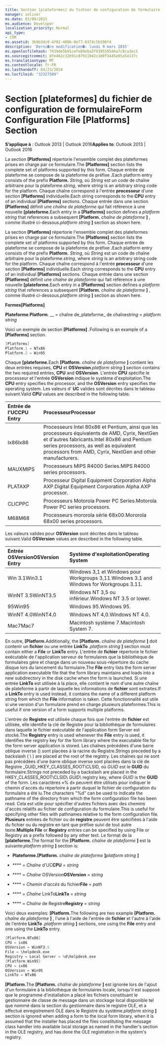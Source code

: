 ```yaml
---
title: Section [plateformes] du fichier de configuration de formulaire
manager: soliver
ms.date: 03/09/2015
ms.audience: Developer
localization_priority: Normal
api_type:
- COM
ms.assetid: 3b9b3dc0-4f82-468b-8e77-0374c5b196f4
description: 'Derni�re modification�: lundi 9 mars 2015'
ms.openlocfilehash: 7439de5b91cefe89eba2f9395595d4a7c8ca3ec5
ms.sourcegitcommit: 8fe462c32b91c87911942c188f3445e85a54137c
ms.translationtype: MT
ms.contentlocale: fr-FR
ms.lasthandoff: 04/23/2019
ms.locfileid: "32327509"
---
```

# <a name="form-configuration-file-platforms-section"></a><span data-ttu-id="4d964-103">Section [plateformes] du fichier de configuration de formulaire</span><span class="sxs-lookup"><span data-stu-id="4d964-103">Form Configuration File [Platforms] Section</span></span>

<span data-ttu-id="4d964-104">**S’applique à** : Outlook 2013 | Outlook 2016</span><span class="sxs-lookup"><span data-stu-id="4d964-104">**Applies to**: Outlook 2013 | Outlook 2016</span></span> 
  
<span data-ttu-id="4d964-105">La section **[Platforms]** répertorie l'ensemble complet des plateformes prises en charge par ce formulaire.</span><span class="sxs-lookup"><span data-stu-id="4d964-105">The **[Platforms]** section lists the complete set of platforms supported by this form.</span></span> <span data-ttu-id="4d964-106">Chaque entrée de plateforme se compose de la plateforme de préfixe **.**</span><span class="sxs-lookup"><span data-stu-id="4d964-106">Each platform entry consists of the prefix **Platform.**</span></span> <span data-ttu-id="4d964-107">_String_, où _String_ est un code de chaîne arbitraire pour la plateforme.</span><span class="sxs-lookup"><span data-stu-id="4d964-107">_string_, where  _string_ is an arbitrary string code for the platform.</span></span> <span data-ttu-id="4d964-108">Chaque chaîne correspond à l'entrée **processeur** d'une section **[Platforms]** individuelle.</span><span class="sxs-lookup"><span data-stu-id="4d964-108">Each string corresponds to the **CPU** entry of an individual **[Platforms]** sections.</span></span> <span data-ttu-id="4d964-109">Chaque entrée dans une section **[Platforms]** définit une _chaîne de plateforme_ qui fait référence à une nouvelle **[plateforme.**</span><span class="sxs-lookup"><span data-stu-id="4d964-109">Each entry in a **[Platforms]** section defines a  _platform string_ that references a subsequent **[Platform.**</span></span> <span data-ttu-id="4d964-110">_chaîne de plateforme_ **]** , comme illustré ci-dessous.</span><span class="sxs-lookup"><span data-stu-id="4d964-110">_platform string_ **]** section as shown here.</span></span> 
  
<span data-ttu-id="4d964-111">La section **[Platforms]** répertorie l'ensemble complet des plateformes prises en charge par ce formulaire.</span><span class="sxs-lookup"><span data-stu-id="4d964-111">The **[Platforms]** section lists the complete set of platforms supported by this form.</span></span> <span data-ttu-id="4d964-112">Chaque entrée de plateforme se compose de la plateforme de préfixe **.**</span><span class="sxs-lookup"><span data-stu-id="4d964-112">Each platform entry consists of the prefix **Platform.**</span></span> <span data-ttu-id="4d964-113">_String_, où _String_ est un code de chaîne arbitraire pour la plateforme.</span><span class="sxs-lookup"><span data-stu-id="4d964-113">_string_, where  _string_ is an arbitrary string code for the platform.</span></span> <span data-ttu-id="4d964-114">Chaque chaîne correspond à l'entrée **processeur** d'une section **[Platforms]** individuelle.</span><span class="sxs-lookup"><span data-stu-id="4d964-114">Each string corresponds to the **CPU** entry of an individual **[Platforms]** sections.</span></span> <span data-ttu-id="4d964-115">Chaque entrée dans une section **[Platforms]** définit une _chaîne de plateforme_ qui fait référence à une nouvelle **[plateforme.**</span><span class="sxs-lookup"><span data-stu-id="4d964-115">Each entry in a **[Platforms]** section defines a  _platform string_ that references a subsequent **[Platform.**</span></span> <span data-ttu-id="4d964-116">_chaîne de plateforme_ **]** , comme illustré ci-dessous.</span><span class="sxs-lookup"><span data-stu-id="4d964-116">_platform string_ **]** section as shown here.</span></span> 
  
<span data-ttu-id="4d964-117">**Formes**</span><span class="sxs-lookup"><span data-stu-id="4d964-117">**[Platforms]**</span></span>
  
<span data-ttu-id="4d964-118">**Plateforme**.</span><span class="sxs-lookup"><span data-stu-id="4d964-118">**Platform**.</span></span> <span data-ttu-id="4d964-119">__ =  chaîne de_plateforme_ de chaîne</span><span class="sxs-lookup"><span data-stu-id="4d964-119">_string_ =  _platform string_</span></span>
  
<span data-ttu-id="4d964-120">Voici un exemple de section **[Platforms]** .</span><span class="sxs-lookup"><span data-stu-id="4d964-120">Following is an example of a **[Platforms]** section.</span></span> 
  
```cpp
[Platforms]
Platform.1 = NTx86
Platform.2 = Win95

```

<span data-ttu-id="4d964-121">Chaque **[plateforme.**</span><span class="sxs-lookup"><span data-stu-id="4d964-121">Each **[Platform.**</span></span> <span data-ttu-id="4d964-122">_chaîne de plateforme_ **]** contient les deux entrées requises, **CPU** et **OSVersion**.</span><span class="sxs-lookup"><span data-stu-id="4d964-122">_platform string_ **]** section contains the two required entries, **CPU** and **OSVersion**.</span></span> <span data-ttu-id="4d964-123">L'entrée **CPU** spécifie le processeur et l'entrée **OSVersion** indique le système d'exploitation.</span><span class="sxs-lookup"><span data-stu-id="4d964-123">The **CPU** entry specifies the processor, and the **OSVersion** entry specifies the operating system.</span></span> <span data-ttu-id="4d964-124">Les valeurs d' **UC** valides sont décrites dans le tableau suivant.</span><span class="sxs-lookup"><span data-stu-id="4d964-124">Valid **CPU** values are described in the following table.</span></span> 
  
|<span data-ttu-id="4d964-125">**Entrée de l'UC**</span><span class="sxs-lookup"><span data-stu-id="4d964-125">**CPU Entry**</span></span>|<span data-ttu-id="4d964-126">**Processeur**</span><span class="sxs-lookup"><span data-stu-id="4d964-126">**Processor**</span></span>|
|:-----|:-----|
|<span data-ttu-id="4d964-127">Ix86</span><span class="sxs-lookup"><span data-stu-id="4d964-127">Ix86</span></span>  <br/> |<span data-ttu-id="4d964-128">Processeurs Intel 80x86 et Pentium, ainsi que les processeurs équivalents de AMD, Cyrix, NextGen et d'autres fabricants.</span><span class="sxs-lookup"><span data-stu-id="4d964-128">Intel 80x86 and Pentium series processors, as well as equivalent processors from AMD, Cyrix, NextGen and other manufacturers.</span></span>  <br/> |
|<span data-ttu-id="4d964-129">MAUX</span><span class="sxs-lookup"><span data-stu-id="4d964-129">MIPS</span></span>  <br/> |<span data-ttu-id="4d964-130">Processeurs MIPS R4000 Series.</span><span class="sxs-lookup"><span data-stu-id="4d964-130">MIPS R4000 series processors.</span></span>  <br/> |
|<span data-ttu-id="4d964-131">PLAT</span><span class="sxs-lookup"><span data-stu-id="4d964-131">AXP</span></span>  <br/> |<span data-ttu-id="4d964-132">Processeur Digital Equipment Corporation Alpha AXP.</span><span class="sxs-lookup"><span data-stu-id="4d964-132">Digital Equipment Corporation Alpha AXP processor.</span></span>  <br/> |
|<span data-ttu-id="4d964-133">CLIC</span><span class="sxs-lookup"><span data-stu-id="4d964-133">PPC</span></span>  <br/> |<span data-ttu-id="4d964-134">Processeurs Motorola Power PC Series.</span><span class="sxs-lookup"><span data-stu-id="4d964-134">Motorola Power PC series processors.</span></span>  <br/> |
|<span data-ttu-id="4d964-135">M68</span><span class="sxs-lookup"><span data-stu-id="4d964-135">M68</span></span>  <br/> |<span data-ttu-id="4d964-136">Processeurs mororola série 68x00.</span><span class="sxs-lookup"><span data-stu-id="4d964-136">Mororola 68x00 series processors.</span></span>  <br/> |
   
<span data-ttu-id="4d964-137">Les valeurs valides pour **OSVersion** sont décrites dans le tableau suivant.</span><span class="sxs-lookup"><span data-stu-id="4d964-137">Valid **OSVersion** values are described in the following table.</span></span> 
  
|<span data-ttu-id="4d964-138">**Entrée OSVersion**</span><span class="sxs-lookup"><span data-stu-id="4d964-138">**OSVersion Entry**</span></span>|<span data-ttu-id="4d964-139">**Système d'exploitation**</span><span class="sxs-lookup"><span data-stu-id="4d964-139">**Operating System**</span></span>|
|:-----|:-----|
|<span data-ttu-id="4d964-140">Win 3.1</span><span class="sxs-lookup"><span data-stu-id="4d964-140">Win3.1</span></span>  <br/> |<span data-ttu-id="4d964-141">Windows 3,1 et Windows pour Workgroups 3,11.</span><span class="sxs-lookup"><span data-stu-id="4d964-141">Windows 3.1 and Windows for Workgroups 3.11.</span></span>  <br/> |
|<span data-ttu-id="4d964-142">WinNT 3.5</span><span class="sxs-lookup"><span data-stu-id="4d964-142">WinNT3.5</span></span>  <br/> |<span data-ttu-id="4d964-143">Windows NT 3,5 ou inférieur.</span><span class="sxs-lookup"><span data-stu-id="4d964-143">Windows NT 3.5 or lower.</span></span>  <br/> |
|<span data-ttu-id="4d964-144">95</span><span class="sxs-lookup"><span data-stu-id="4d964-144">Win95</span></span>  <br/> |<span data-ttu-id="4d964-145">Windows 95.</span><span class="sxs-lookup"><span data-stu-id="4d964-145">Windows 95.</span></span>  <br/> |
|<span data-ttu-id="4d964-146">WinNT 4.0</span><span class="sxs-lookup"><span data-stu-id="4d964-146">WinNT4.0</span></span>  <br/> |<span data-ttu-id="4d964-147">Windows NT 4,0.</span><span class="sxs-lookup"><span data-stu-id="4d964-147">Windows NT 4.0.</span></span>  <br/> |
|<span data-ttu-id="4d964-148">Mac7</span><span class="sxs-lookup"><span data-stu-id="4d964-148">Mac7</span></span>  <br/> |<span data-ttu-id="4d964-149">Macintosh système 7.</span><span class="sxs-lookup"><span data-stu-id="4d964-149">Macintosh System 7.</span></span>  <br/> |
   
<span data-ttu-id="4d964-150">En outre, **[Platform.**</span><span class="sxs-lookup"><span data-stu-id="4d964-150">Additionally, the **[Platform.**</span></span> <span data-ttu-id="4d964-151">_chaîne de plateforme_ **]** doit contenir un **fichier** ou une entrée **LinkTo** .</span><span class="sxs-lookup"><span data-stu-id="4d964-151">_platform string_ **]** section must contain either a **File** or **LinkTo** entry.</span></span> <span data-ttu-id="4d964-152">L'entrée de **fichier** répertorie le fichier exécutable de l'application serveur de formulaires que la bibliothèque de formulaires gère et charge dans un nouveau sous-répertoire du cache disque lors du lancement du formulaire.</span><span class="sxs-lookup"><span data-stu-id="4d964-152">The **File** entry lists the form server application executable file that the form library maintains and loads into a new subdirectory in the disk cache when the form is launched.</span></span> <span data-ttu-id="4d964-153">Si une entrée **LinkTo** est utilisée à la place, elle contient le nom d'une autre chaîne de plateforme à partir de laquelle les informations de **fichier** sont extraites.</span><span class="sxs-lookup"><span data-stu-id="4d964-153">If a **LinkTo** entry is used instead, it contains the name of a different platform string from which the **File** information is taken.</span></span> <span data-ttu-id="4d964-154">Cette fonctionnalité est utile si une version d'un formulaire prend en charge plusieurs plateformes.</span><span class="sxs-lookup"><span data-stu-id="4d964-154">This is useful if one version of a form supports multiple platforms.</span></span> 
  
<span data-ttu-id="4d964-155">L'entrée de **Registre** est utilisée chaque fois que l'entrée de **fichier** est utilisée, elle identifie la clé de Registre pour la bibliothèque de formulaires dans laquelle le fichier exécutable de l'application form Server est stocké.</span><span class="sxs-lookup"><span data-stu-id="4d964-155">The **Registry** entry is used whenever the **File** entry is used, it identifies the registry key for the form library where the executable file for the form server application is stored.</span></span> <span data-ttu-id="4d964-156">Les chaînes précédées d'une barre oblique inverse (\) sont placées à la racine du Registre.</span><span class="sxs-lookup"><span data-stu-id="4d964-156">Strings preceded by a backslash ( \ ) are placed at the root of the registry.</span></span> <span data-ttu-id="4d964-157">Les chaînes qui ne sont pas précédées d'une barre oblique inverse sont placées dans la clé de Registre _GUID_HKEY_CLASSES_ROOT\CLSID\, où _GUID_ est le **GUID** du formulaire.</span><span class="sxs-lookup"><span data-stu-id="4d964-157">Strings not preceded by a backslash are placed in the HKEY_CLASSES_ROOT\CLSID\  _GUID_\ registry key, where  _GUID_ is the **GUID** of the form.</span></span> <span data-ttu-id="4d964-158">Les caractères «% d» peuvent être utilisés pour indiquer le chemin d'accès du répertoire à partir duquel le fichier de configuration du formulaire a été lu.</span><span class="sxs-lookup"><span data-stu-id="4d964-158">The characters "%d" can be used to indicate the pathname of the directory from which the form configuration file has been read.</span></span> <span data-ttu-id="4d964-159">Cela est utile pour spécifier d'autres fichiers avec des chemins d'accès relatifs au fichier de configuration du formulaire.</span><span class="sxs-lookup"><span data-stu-id="4d964-159">This is useful for specifying other files with pathnames relative to the form configuration file.</span></span> <span data-ttu-id="4d964-160">**Plusieurs** entrées de fichier ou de **registre** peuvent être spécifiées à l'aide du fichier ou du registre en tant que préfixe suivi de tout autre texte.</span><span class="sxs-lookup"><span data-stu-id="4d964-160">**Multiple File** or **Registry** entries can be specified by using File or Registry as a prefix followed by any other text.</span></span> <span data-ttu-id="4d964-161">Le format de la **[plateforme.**</span><span class="sxs-lookup"><span data-stu-id="4d964-161">The format for the **[Platform.**</span></span> <span data-ttu-id="4d964-162">_chaîne de plateforme_ **]** est la suivante:</span><span class="sxs-lookup"><span data-stu-id="4d964-162">_platform string_ **]** section is:</span></span> 
  
- <span data-ttu-id="4d964-163">**Plateforme.**</span><span class="sxs-lookup"><span data-stu-id="4d964-163">**[Platform.**</span></span> <span data-ttu-id="4d964-164">_chaîne de plateforme_ **]**</span><span class="sxs-lookup"><span data-stu-id="4d964-164">_platform string_ **]**</span></span>
    
- <span data-ttu-id="4d964-165">\*\*\*\* =  _Chaîne_ d'UC</span><span class="sxs-lookup"><span data-stu-id="4d964-165">**CPU** =  _string_</span></span>
    
- <span data-ttu-id="4d964-166">\*\*\*\* =  _Chaîne_ OSVersion</span><span class="sxs-lookup"><span data-stu-id="4d964-166">**OSVersion** =  _string_</span></span>
    
- <span data-ttu-id="4d964-167">\*\*\*\* =  _Chemin d'accès_ du fichier</span><span class="sxs-lookup"><span data-stu-id="4d964-167">**File** =  _path_</span></span>
    
- <span data-ttu-id="4d964-168">\*\*\*\* =  _Chaîne_ LinkTo</span><span class="sxs-lookup"><span data-stu-id="4d964-168">**LinkTo** =  _string_</span></span>
    
- <span data-ttu-id="4d964-169">\*\*\*\* =  _Chaîne_ de Registre</span><span class="sxs-lookup"><span data-stu-id="4d964-169">**Registry** =  _string_</span></span>
  
<span data-ttu-id="4d964-170">Voici deux exemples: **[Platform.**</span><span class="sxs-lookup"><span data-stu-id="4d964-170">The following are two example **[Platform.**</span></span> <span data-ttu-id="4d964-171">_chaîne de plateforme_ **]** , l'une à l'aide de l'entrée de **fichier** et l'autre à l'aide de l'entrée **LinkTo** .</span><span class="sxs-lookup"><span data-stu-id="4d964-171">_platform string_ **]** sections, one using the **File** entry and one using the **LinkTo** entry.</span></span> 
  
```cpp
[Platform.NTx86]
CPU = ix86
OSVersion = WinNT3.5
File = \helpdesk.exe
Registry = Local Server = %d\helpdesk.exe
[Platform.Win95]
CPU = ix86
OSVersion = Win95
LinkTo = NTx86

```

<span data-ttu-id="4d964-172">**[Platform.**</span><span class="sxs-lookup"><span data-stu-id="4d964-172">The **[Platform.**</span></span> <span data-ttu-id="4d964-173">_chaîne de plateforme_ **]** est ignorée lors de l'ajout d'un formulaire à la bibliothèque de formulaires locale, lorsqu'il est supposé que le programme d'installation a placé les fichiers constituant le gestionnaire de classe de message dans un stockage local disponible tel que nommé dans la section du gestionnaire dans le registre OLE, et a effectué enregistrement OLE dans le Registre du système.</span><span class="sxs-lookup"><span data-stu-id="4d964-173">_platform string_ **]** section is ignored when adding a form to the local form library, when it is assumed that the installer has placed the files constituting the message class handler into available local storage as named in the handler's section in the OLE registry, and has done the OLE registration in the system's registry.</span></span> 
  

